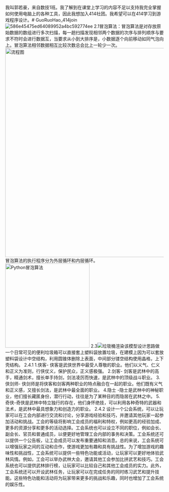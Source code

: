 我叫郭若豪，来自数技1班。我了解到在课堂上学习的内容不足以支持我完全掌握如何使用电脑上的各种工具，因此我想加入414社团。我希望可以在414学习到游戏程序设计。# GuoRuoHao_414join
![586e45475ed64089952a4bc592774ee](https://github.com/guoruohao/GuoRuoHao_414join/assets/146428945/9eb203ec-da9e-4b12-8695-1bafb5610d54)
2.1冒泡算法：冒泡算法是对存放原始数据的数组进行多次扫描，每一趟扫描发现相邻两个数据的次序与排列顺序与要求不符时会进行数据互，当要求从小到大排序是，小数据逐个向前移动如同气泡向上。冒泡算法相邻数据相互比较次数总会比上一轮少一次。<img width="665" alt="流程图" src="https://github.com/guoruohao/GuoRuoHao_414join/assets/146428945/08a0245a-0137-44dd-8b2c-a136b9d56409">冒泡算法的执行程序分为外层循环和内层循环。
<img width="268" alt="Python冒泡算法" src="https://github.com/guoruohao/GuoRuoHao_414join/assets/146428945/32f93cc1-b577-4c8b-99c3-10e429ee03d5">
2.3![垃圾桶渲染](https://github.com/guoruohao/GuoRuoHao_414join/assets/146428945/8097f692-d15f-476f-be67-affa065d1fda)该模型设计思路做一个日常可见的便利垃圾箱可以直接套上塑料袋放置垃圾，在建模上因为可以套放塑料袋设计中空结构，利用圆锥体删除上表面，中间部分镂空结构使用晶格，上下壳结构。
2.4.1
1.侠客- 侠客是武侠世界中最受人尊敬的职业。他们以义气、仁义和正义为准则，行侠仗义，保护民众，正义感极强。
2.剑客- 剑客是武林中的高手，精通剑术，擅长单手持剑，剑法凌厉而快速，是武林中的顶级战斗职业。
3.侠剑师- 侠剑师是将侠客和剑客两种职业的特点融合在一起的职业。他们既有义气和正义感，又擅长剑法，是武林中最全面的职业。
4.隐士 -隐士是武林中的神秘职业，他们擅长藏匿身份，潜行行动，往往是为了某种目的而隐居在武林之中。
5.奇侠-奇侠是武林中特立独行的存在，他们身怀绝技，可以利用各种奇特的武器和法术，是武林中最具想象力和创造力的职业。
2.4.2
设计一个公会系统，可以让玩家可以在工会内部进行交流和讨论，分享游戏经验和技巧，并邀请其他玩家一起参加活动和挑战。工会的等级将影响工会成员的福利和特权，例如更高的经验加成、更多的资源分享和更多的活动选择。工会系统也可以设立不同的职位，例如会长、副会长、官员和普通成员，以便更好地管理工会内部的事务和决策。工会系统还可以提供一个公告板，让工会成员可以发布重要通知和消息。总的来说，工会系统可以增强玩家之间的互动和合作，使游戏更加有趣和具有挑战性。为了增加游戏的趣味性和挑战性，工会系统可以提供一些特色功能或活动，让玩家可以更好地体验武林风情。例如，工会可以举办武林大会，邀请其他工会参加比拼武艺和技巧。工会系统也可以提供武林排行榜，让玩家可以比较自己和其他工会成员的实力。此外，工会系统还可以开设武林任务，让玩家可以在完成任务的同时练习武艺和提升技能。这些特色功能和活动将为玩家带来更多的挑战和乐趣，同时也增加了工会系统的娱乐性。



      

